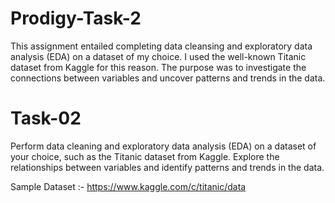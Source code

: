 # Prodigy-Task-2
This assignment entailed completing data cleansing and exploratory data analysis (EDA) on a dataset of my choice. I used the well-known Titanic dataset from Kaggle for this reason. The purpose was to investigate the connections between variables and uncover patterns and trends in the data. 

# Task-02

Perform data cleaning and exploratory data analysis (EDA) on a dataset of your choice, such as the Titanic dataset from Kaggle. Explore the relationships between variables and identify patterns and trends in the data.

Sample Dataset :- https://www.kaggle.com/c/titanic/data
